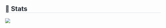 <div style="text-align: left;"> 
    <h2 style="border-bottom: 1px solid #d8dee4; color: #282d33;"> 🏅 Stats </h2> <div style="text-align: left;"> <img src="https://github-readme-stats.vercel.app/api?username=youngJun99&bg_color=180,ffffff,00000000&title_color=000000&text_color=000000"
         /> </div> 
</div>
